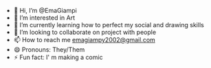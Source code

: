 - 👋 Hi, I’m @EmaGiampi
- 👀 I’m interested in Art
- 🌱 I’m currently learning how to perfect my social and drawing skills
- 💞️ I’m looking to collaborate on project with people
- 📫 How to reach me emagiampy2002@gmail.com
- 😄 Pronouns: They/Them
- ⚡ Fun fact: I' m making a comic 

<!---
EmaGiampi/EmaGiampi is a ✨ special ✨ repository because its `README.md` (this file) appears on your GitHub profile.
You can click the Preview link to take a look at your changes.
--->
